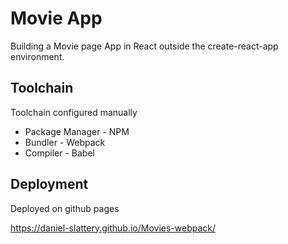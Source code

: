 # Movie App
Building a Movie page App in React outside the create-react-app environment.

## Toolchain
Toolchain configured manually

 - Package Manager - NPM
 - Bundler - Webpack
 - Compiler - Babel

## Deployment
Deployed on github pages

https://daniel-slattery.github.io/Movies-webpack/